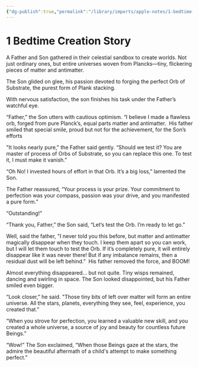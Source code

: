 ```yaml
---
{"dg-publish":true,"permalink":"/library/imports/apple-notes/1-bedtime-creation-story/"}
---
```


# 1 Bedtime Creation Story
A Father and Son gathered in their celestial sandbox to create worlds. Not just ordinary ones, but entire universes woven from Plancks—tiny, flickering pieces of matter and antimatter.

The Son glided on glee, his passion devoted to forging the perfect Orb of Substrate, the purest form of Plank stacking.

With nervous satisfaction, the son finishes his task under the Father’s watchful eye.

“Father,” the Son utters with cautious optimism. “I believe I made a flawless orb, forged from pure Planck’s, equal parts matter and antimatter.  His father smiled that special smile, proud but not for the achievement, for the Son’s efforts

"It looks nearly pure," the Father said gently. “Should we test it? You are master of process of Orbs of Substrate, so you can replace this one. To test it, I must make it vanish.”

“Oh No! I invested hours of effort in that Orb. It’s a big loss,” lamented the Son.

The Father reassured, “Your process is your prize. Your commitment to perfection was your compass, passion was your drive, and you manifested a pure form.”

“Outstanding!”

“Thank you, Father,” the Son said, “Let’s test the Orb. I’m ready to let go.”

Well, said the father, "I never told you this before, but matter and antimatter magically disappear when they touch. I keep them apart so you can work, but I will let them touch to test the Orb. If it’s completely pure, it will entirely disappear like it was never there! But if any imbalance remains, then a residual dust will be left behind.” 
His father removed the force, and BOOM! 

Almost everything disappeared... but not quite. Tiny wisps remained, dancing and swirling in space. The Son looked disappointed, but his Father smiled even bigger.

“Look closer,” he said. "Those tiny bits of left over matter will form an entire universe. All the stars, planets, everything they see, feel, experience, you created that.”

“When you strove for perfection, you learned a valuable new skill, and you created a whole universe, a source of joy and beauty for countless future Beings.”

“Wow!” The Son exclaimed, “When those Beings gaze at the stars, the admire the beautiful aftermath of a child's attempt to make something perfect.”
